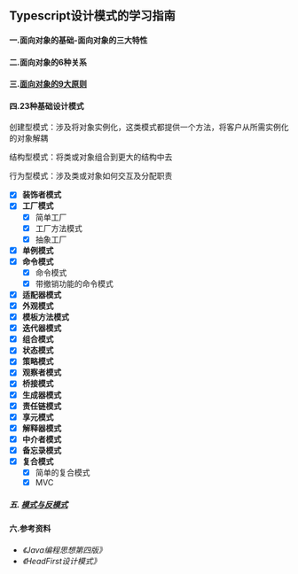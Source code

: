 ## Typescript设计模式的学习指南
#### 一.面向对象的基础-面向对象的三大特性
#### 二.面向对象的6种关系
#### 三.[面向对象的9大原则](https://github.com/jan-wong/JavascriptPattern/blob/master/docs/principle.md)
#### 四.23种基础设计模式
创建型模式：涉及将对象实例化，这类模式都提供一个方法，将客户从所需实例化的对象解耦

结构型模式：将类或对象组合到更大的结构中去

行为型模式：涉及类或对象如何交互及分配职责
- [x] **装饰者模式**
- [x] **工厂模式**
  - [x] 简单工厂
  - [x] 工厂方法模式
  - [x] 抽象工厂
- [x] **单例模式**
- [x] **命令模式**
  - [x] 命令模式
  - [x] 带撤销功能的命令模式
- [x] **适配器模式**
- [x] **外观模式**
- [x] **模板方法模式**
- [x] **迭代器模式**
- [x] **组合模式**
- [x] **状态模式**
- [x] **策略模式**
- [x] **观察者模式**
- [x] **桥接模式**
- [x] **生成器模式**
- [x] **责任链模式**
- [x] **享元模式**
- [x] **解释器模式**
- [x] **中介者模式**
- [x] **备忘录模式**
- [x] **复合模式**
  - [x] 简单的复合模式
  - [x] MVC
##### 五. [模式与反模式](https://github.com/jan-wong/JavascriptPattern/blob/master/docs/define.md)
#### 六.参考资料
- *《Java编程思想第四版》*
- *《HeadFirst设计模式》*
